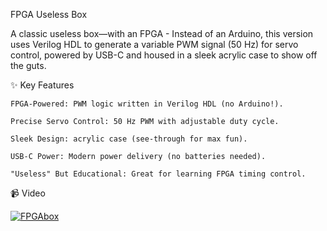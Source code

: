 FPGA Useless Box 

A classic useless box—with an FPGA - Instead of an Arduino, this version uses Verilog HDL to generate a variable PWM signal (50 Hz) for servo control, powered by USB-C and housed in a sleek acrylic case to show off the guts.

✨ Key Features

    FPGA-Powered: PWM logic written in Verilog HDL (no Arduino!).

    Precise Servo Control: 50 Hz PWM with adjustable duty cycle.

    Sleek Design: acrylic case (see-through for max fun).

    USB-C Power: Modern power delivery (no batteries needed).

    "Useless" But Educational: Great for learning FPGA timing control.
📹 Video 

[![FPGAbox](https://img.youtube.com/vi/BtkI6LPmqMk/0.jpg)](https://www.youtube.com/watch?v=BtkI6LPmqMk)
